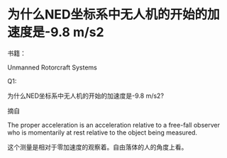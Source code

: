 # 为什么NED坐标系中无人机的开始的加速度是-9.8 m/s2

书籍：

Unmanned Rotorcraft Systems

Q1:

为什么NED坐标系中无人机的开始的加速度是-9.8 m/s2?

摘自<Unmanned Rotorcraft Systems>

The proper acceleration is an acceleration relative to a free-fall observer who is momentarily at rest relative to the object being measured.

这个测量是相对于零加速度的观察着。自由落体的人的角度上看。